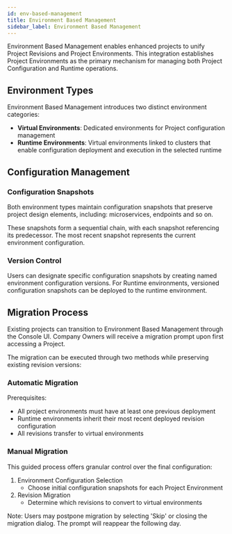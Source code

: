 ```yaml
---
id: env-based-management
title: Environment Based Management
sidebar_label: Environment Based Management
---
```


Environment Based Management enables enhanced projects to unify Project Revisions and Project Environments. This integration establishes Project Environments as the primary mechanism for managing both Project Configuration and Runtime operations.

## Environment Types

Environment Based Management introduces two distinct environment categories:

- **Virtual Environments**: Dedicated environments for Project configuration management
- **Runtime Environments**: Virtual environments linked to clusters that enable configuration deployment and execution in the selected runtime

## Configuration Management

### Configuration Snapshots

Both environment types maintain configuration snapshots that preserve project design elements, including: microservices, endpoints and so on.

These snapshots form a sequential chain, with each snapshot referencing its predecessor. The most recent snapshot represents the current environment configuration.

### Version Control

Users can designate specific configuration snapshots by creating named environment configuration versions. For Runtime environments, versioned configuration snapshots can be deployed to the runtime environment.

## Migration Process

Existing projects can transition to Environment Based Management through the Console UI. Company Owners will receive a migration prompt upon first accessing a Project.

The migration can be executed through two methods while preserving existing revision versions:

### Automatic Migration

Prerequisites:

- All project environments must have at least one previous deployment
- Runtime environments inherit their most recent deployed revision configuration
- All revisions transfer to virtual environments

### Manual Migration

This guided process offers granular control over the final configuration:

1. Environment Configuration Selection
   - Choose initial configuration snapshots for each Project Environment
2. Revision Migration
   - Determine which revisions to convert to virtual environments

Note: Users may postpone migration by selecting 'Skip' or closing the migration dialog. The prompt will reappear the following day.
